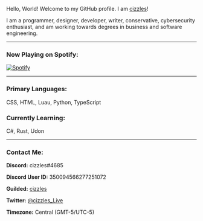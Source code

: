 Hello, World! Welcome to my GitHub profile. I am [cizzles](https://github.com/cizzles)!

I am a programmer, designer, developer, writer, conservative, cybersecurity enthusiast, and am working towards degrees in business and software engineering.

---

### Now Playing on Spotify:

[![Spotify](https://cizzles-now-playing-on-spotify.vercel.app/api/spotify)](https://open.spotify.com/user/apaig6ltu8b8w8ybkg8xa4n66)

---

### Primary Languages:

CSS, HTML, Luau, Python, TypeScript

### Currently Learning:

C#, Rust, Udon

---

### Contact Me:

**Discord:** cizzles#4685

**Discord User ID:** 350094566277251072

**Guilded:** [cizzles](https://www.guilded.gg/u/cizzles)

**Twitter:** [@cizzles_Live](https://twitter.com/cizzles_Live)

**Timezone:** Central (GMT-5/UTC-5)
